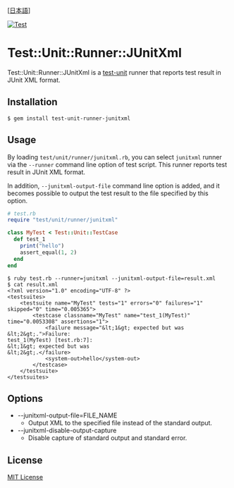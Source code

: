 [[日本語](README.ja.md)]

[![Test](https://github.com/kenichiice/test-unit-runner-junitxml/workflows/Test/badge.svg)](https://github.com/kenichiice/test-unit-runner-junitxml/actions?query=workflow%3ATest+branch%3Amaster)

# Test::Unit::Runner::JUnitXml

Test::Unit::Runner::JUnitXml is a [test-unit](https://github.com/test-unit/test-unit) runner that reports test result in JUnit XML format.

## Installation

    $ gem install test-unit-runner-junitxml

## Usage

By loading `test/unit/runner/junitxml.rb`, you can select `junitxml` runner via the `--runner` command line option of test script. This runner reports test result in JUnit XML format.

In addition, `--junitxml-output-file` command line option is added, and it becomes possible to output the test result to the file specified by this option.

```ruby
# test.rb
require "test/unit/runner/junitxml"

class MyTest < Test::Unit::TestCase
  def test_1
    print("hello")
    assert_equal(1, 2)
  end
end
```

```
$ ruby test.rb --runner=junitxml --junitxml-output-file=result.xml
$ cat result.xml
<?xml version="1.0" encoding="UTF-8" ?>
<testsuites>
	<testsuite name="MyTest" tests="1" errors="0" failures="1" skipped="0" time="0.005365">
		<testcase classname="MyTest" name="test_1(MyTest)" time="0.0053308" assertions="1">
			<failure message="&lt;1&gt; expected but was
&lt;2&gt;.">Failure:
test_1(MyTest) [test.rb:7]:
&lt;1&gt; expected but was
&lt;2&gt;.</failure>
			<system-out>hello</system-out>
		</testcase>
	</testsuite>
</testsuites>
```

## Options

* --junitxml-output-file=FILE_NAME
  * Output XML to the specified file instead of the standard output.
* --junitxml-disable-output-capture
  * Disable capture of standard output and standard error.

## License

[MIT License](https://opensource.org/licenses/MIT)
